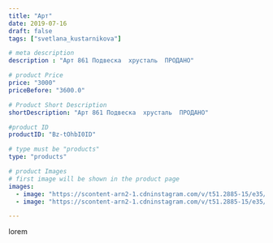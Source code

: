 ```yaml
---
title: "Арт"
date: 2019-07-16
draft: false
tags: ["svetlana_kustarnikova"]

# meta description
description : "Арт 861 Подвеска  хрусталь  ПРОДАНО"

# product Price
price: "3000"
priceBefore: "3600.0"

# Product Short Description
shortDescription: "Арт 861 Подвеска  хрусталь  ПРОДАНО"

#product ID
productID: "Bz-tOhbI0ID"

# type must be "products"
type: "products"

# product Images
# first image will be shown in the product page
images:
  - image: "https://scontent-arn2-1.cdninstagram.com/v/t51.2885-15/e35/p1080x1080/65796042_109395086896402_3397227560507367669_n.jpg?_nc_ht=scontent-arn2-1.cdninstagram.com&_nc_cat=110&_nc_ohc=erKFA2cfKYMAX_0j9cf&tp=1&oh=5ee4c8e39182e3f6d1b82fb86bfff90b&oe=60612E13&ig_cache_key=MjA4OTMwNjE4MDU5ODk1NDM4MA%3D%3D.2"
  - image: "https://scontent-arn2-1.cdninstagram.com/v/t51.2885-15/e35/p1080x1080/66446866_202958787360706_1446757440508079126_n.jpg?_nc_ht=scontent-arn2-1.cdninstagram.com&_nc_cat=110&_nc_ohc=5zeFUX1Q-X4AX9LmSOP&tp=1&oh=a92434241b3735afb5e0780a58a5cf71&oe=605F9A89&ig_cache_key=MjA4OTMwNjE4MDYwNzQ0MjMyNg%3D%3D.2"

---
```

lorem

